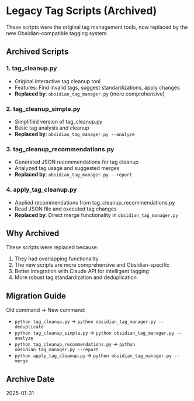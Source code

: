 # Legacy Tag Scripts (Archived)

These scripts were the original tag management tools, now replaced by the new Obsidian-compatible tagging system.

## Archived Scripts

### 1. tag_cleanup.py
- Original interactive tag cleanup tool
- Features: Find invalid tags, suggest standardizations, apply changes
- **Replaced by**: `obsidian_tag_manager.py` (more comprehensive)

### 2. tag_cleanup_simple.py
- Simplified version of tag_cleanup.py
- Basic tag analysis and cleanup
- **Replaced by**: `obsidian_tag_manager.py --analyze`

### 3. tag_cleanup_recommendations.py
- Generated JSON recommendations for tag cleanup
- Analyzed tag usage and suggested merges
- **Replaced by**: `obsidian_tag_manager.py --report`

### 4. apply_tag_cleanup.py
- Applied recommendations from tag_cleanup_recommendations.py
- Read JSON file and executed tag changes
- **Replaced by**: Direct merge functionality in `obsidian_tag_manager.py`

## Why Archived

These scripts were replaced because:
1. They had overlapping functionality
2. The new scripts are more comprehensive and Obsidian-specific
3. Better integration with Claude API for intelligent tagging
4. More robust tag standardization and deduplication

## Migration Guide

Old command → New command:
- `python tag_cleanup.py` → `python obsidian_tag_manager.py --deduplicate`
- `python tag_cleanup_simple.py` → `python obsidian_tag_manager.py --analyze`
- `python tag_cleanup_recommendations.py` → `python obsidian_tag_manager.py --report`
- `python apply_tag_cleanup.py` → `python obsidian_tag_manager.py --merge`

## Archive Date
2025-01-31